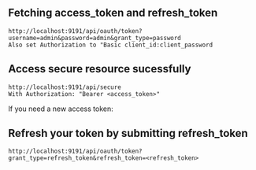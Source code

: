 Fetching access_token and refresh_token
---------------------------------------
    http://localhost:9191/api/oauth/token?username=admin&password=admin&grant_type=password                                                         
    Also set Authorization to "Basic client_id:client_password

Access secure resource sucessfully
----------------------------------
    http://localhost:9191/api/secure
    With Authorization: "Bearer <access_token>"

If you need a new access token:

Refresh your token by submitting refresh_token
----------------------------------------------
    http://localhost:9191/api/oauth/token?grant_type=refresh_token&refresh_token=<refresh_token>